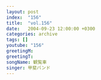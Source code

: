 ```yaml
---
layout: post
index:  "156"
title:  "vol.156"
date:   2004-09-23 12:00:00 +0300
categories: archive
tags: []
youtube: "156"
greetingM: 
greetingT: 
songName: 観覧車
singer: 甲斐バンド
---
```

